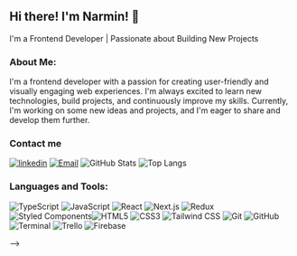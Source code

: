 ## Hi there! I'm Narmin! 👋
I'm a Frontend Developer | Passionate about Building New Projects
### About Me:
I'm a frontend developer with a passion for creating user-friendly and visually engaging web experiences. I'm always excited to learn new technologies, build projects, and continuously improve my skills. Currently, I'm working on some new ideas and projects, and I'm eager to share and develop them further.
### Contact me
[![linkedin](https://img.shields.io/badge/LinkedIn-blue?style=for-the-badge&logo=linkedin&logoColor=white)](https://www.linkedin.com/in/narmin-mammadova1)   [![Email](https://img.shields.io/badge/Email-blue?style=for-the-badge&logo=gmail&logoColor=white)](mailto:narmin.mammadova089@gmail.com)
![GitHub Stats](https://github-readme-stats.vercel.app/api?username=narminmammadova1&show_icons=true&hide_title=true&hide=prs&count_private=true&hide_border=true&theme=radical) ![Top Langs](https://github-readme-stats.vercel.app/api/top-langs/?username=narminmammadova1&layout=compact&hide_title=true&hide_border=true&theme=radical)
### Languages and Tools:
 ![TypeScript](https://img.shields.io/badge/-TypeScript-3178C6?style=for-the-badge&logo=typescript&logoColor=white)   ![JavaScript](https://img.shields.io/badge/-JavaScript-F7DF1E?style=for-the-badge&logo=javascript&logoColor=black) ![React](https://img.shields.io/badge/-React-61DAFB?style=for-the-badge&logo=react&logoColor=black)  ![Next.js](https://img.shields.io/badge/-Next.js-000000?style=for-the-badge&logo=next.js&logoColor=white)  ![Redux](https://img.shields.io/badge/-Redux-764ABC?style=for-the-badge&logo=redux&logoColor=white) ![Styled Components](https://img.shields.io/badge/-Styled_Components-DB7093?style=for-the-badge&logo=styled-components&logoColor=white)![HTML5](https://img.shields.io/badge/-HTML5-E34F26?style=for-the-badge&logo=html5&logoColor=white)  ![CSS3](https://img.shields.io/badge/-CSS3-1572B6?style=for-the-badge&logo=css3&logoColor=white)  ![Tailwind CSS](https://img.shields.io/badge/-Tailwind%20CSS-38B2AC?style=for-the-badge&logo=tailwindcss&logoColor=white)  ![Git](https://img.shields.io/badge/-Git-F05032?style=for-the-badge&logo=git&logoColor=white)  ![GitHub](https://img.shields.io/badge/-GitHub-181717?style=for-the-badge&logo=github&logoColor=white)  ![Terminal](https://img.shields.io/badge/-Terminal-2E2E2E?style=for-the-badge&logo=gnome-terminal&logoColor=white)  ![Trello](https://img.shields.io/badge/-Trello-0079BF?style=for-the-badge&logo=trello&logoColor=white)  ![Firebase](https://img.shields.io/badge/-Firebase-FFCB2F?style=for-the-badge&logo=firebase&logoColor=black)

-->
